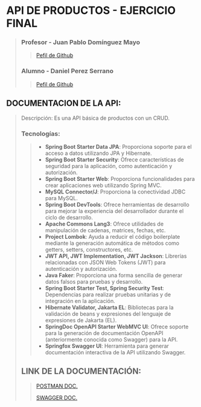 # API DE PRODUCTOS - EJERCICIO FINAL
> ### Profesor - Juan Pablo Domínguez Mayo
>  > [Pefil de Github](https://github.com/profeInformatica101)
> ### Alumno - Daniel Perez Serrano 
>  > [Pefil de Github](https://github.com/Dani-Ps)

## DOCUMENTACION DE LA API:
>Descripción:
>Es una API básica de productos con un CRUD. 
>
>### Tecnologías:
>> - **Spring Boot Starter Data JPA**: Proporciona soporte para el acceso a datos utilizando JPA y Hibernate.
>> - **Spring Boot Starter Security**: Ofrece características de seguridad para la aplicación, como autenticación y autorización.
>> - **Spring Boot Starter Web**: Proporciona funcionalidades para crear aplicaciones web utilizando Spring MVC.
>> - **MySQL Connector/J**: Proporciona la conectividad JDBC para MySQL.
>> - **Spring Boot DevTools**: Ofrece herramientas de desarrollo para mejorar la experiencia del desarrollador durante el ciclo de desarrollo.
>> - **Apache Commons Lang3**: Ofrece utilidades de manipulación de cadenas, matrices, fechas, etc.
>> - **Project Lombok**: Ayuda a reducir el código boilerplate mediante la generación automática de métodos como getters, setters, constructores, etc.
>> - **JWT API, JWT Implementation, JWT Jackson**: Librerías relacionadas con JSON Web Tokens (JWT) para autenticación y autorización.
>> - **Java Faker**: Proporciona una forma sencilla de generar datos falsos para pruebas y desarrollo.
>> - **Spring Boot Starter Test, Spring Security Test**: Dependencias para realizar pruebas unitarias y de integración en la aplicación.
>> - **Hibernate Validator, Jakarta EL**: Bibliotecas para la validación de beans y expresiones del lenguaje de expresiones de Jakarta (EL).
>> - **SpringDoc OpenAPI Starter WebMVC UI**: Ofrece soporte para la generación de documentación OpenAPI (anteriormente conocida como Swagger) para la API.
>> - **Springfox Swagger UI**: Herramienta para generar documentación interactiva de la API utilizando Swagger.
>
>## LINK DE LA DOCUMENTACIÓN:
>
>> [POSTMAN DOC.](https://documenter.getpostman.com/view/33409001/2sA2xfYZ2b)
>> 
>> [SWAGGER DOC.](http://localhost:8080/swagger-ui/index.html)
